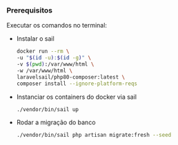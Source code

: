 
### Prerequisitos
Executar os comandos no terminal:
* Instalar o sail

    ```sh
    docker run --rm \
    -u "$(id -u):$(id -g)" \
    -v $(pwd):/var/www/html \
    -w /var/www/html \
    laravelsail/php80-composer:latest \
    composer install --ignore-platform-reqs
    ```


* Instanciar os containers do docker via sail
  ```sh
  ./vendor/bin/sail up 
  ```


* Rodar a migração do banco
  ```sh
  ./vendor/bin/sail php artisan migrate:fresh --seed 
  ```
